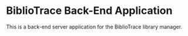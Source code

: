 # BiblioTrace Back-End Application

This is a back-end server application for the BiblioTrace library manager.